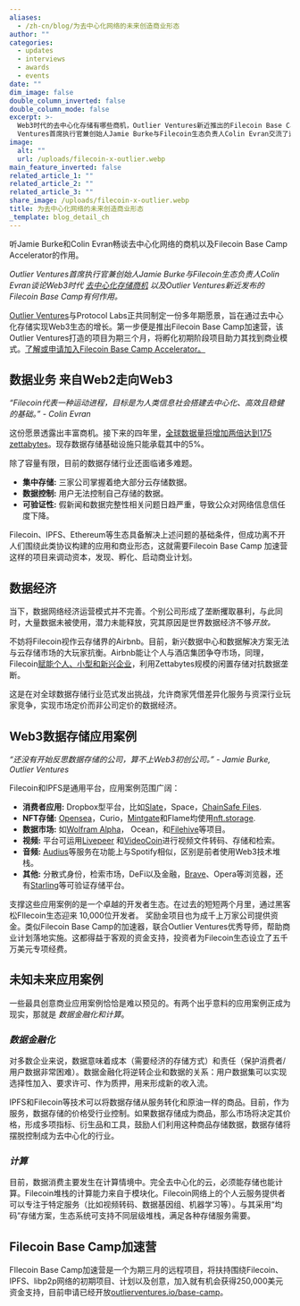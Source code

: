 ```yaml
---
aliases:
  - /zh-cn/blog/为去中心化网络的未来创造商业形态
author: ""
categories:
  - updates
  - interviews
  - awards
  - events
date: ""
dim_image: false
double_column_inverted: false
double_column_mode: false
excerpt: >-
  Web3时代的去中心化存储有哪些商机，Outlier Ventures新近推出的Filecoin Base Camp有哪些作用，Outlier
  Ventures首席执行官兼创始人Jamie Burke与Filecoin生态负责人Colin Evran交流了这些问题。
image:
  alt: ""
  url: /uploads/filecoin-x-outlier.webp
main_feature_inverted: false
related_article_1: ""
related_article_2: ""
related_article_3: ""
share_image: /uploads/filecoin-x-outlier.webp
title: 为去中心化网络的未来创造商业形态
_template: blog_detail_ch
---
```


听Jamie Burke和Colin Evran畅谈去中心化网络的商机以及Filecoin Base Camp Accelerator的作用。

_Outlier Ventures首席执行官兼创始人Jamie Burke与Filecoin生态负责人Colin Evran谈论Web3时代_ [_去中心化存储商机_](https://www.youtube.com/watch?v=NOk_VXHpIak) _以及Outlier Ventures新近发布的Filecoin Base Camp有何作用。_

[Outlier Ventures](https://outlierventures.io/)与Protocol Labs正共同制定一份多年期愿景，旨在通过去中心化存储实现Web3生态的增长。第一步便是推出Filecoin Base Camp加速营，该Outlier Ventures打造的项目为期三个月，将孵化初期阶段项目助力其找到商业模式。[了解或申请加入Filecoin Base Camp Accelerator。](https://outlierventures.io/base-camp/filecoin-base-camp/)

## **数据业务 来自Web2走向Web3**

_“Filecoin代表一种运动进程，目标是为人类信息社会搭建去中心化、高效且稳健的基础。” - Colin Evran_

这份愿景透露出丰富商机。接下来的四年里，[全球数据量将增加两倍达到175 zettabytes](https://www.forbes.com/sites/tomcoughlin/2018/11/27/175-zettabytes-by-2025/)。现存数据存储基础设施只能承载其中的5%。

除了容量有限，目前的数据存储行业还面临诸多难题。

- **集中存储:** 三家公司掌握着绝大部分云存储数据。
- **数据控制:** 用户无法控制自己存储的数据。
- **可验证性:** 假新闻和数据完整性相关问题日趋严重，导致公众对网络信息信任度下降。

Filecoin、IPFS、Ethereum等生态具备解决上述问题的基础条件，但成功离不开人们围绕此类协议构建的应用和商业形态，这就需要Filecoin Base Camp 加速营这样的项目来调动资本，发现、孵化、启动商业计划。

## **数据经济**

当下，数据网络经济运营模式并不完善。个别公司形成了垄断攫取暴利，与此同时，大量数据未被使用，潜力未能释放，究其原因是世界数据经济不够*开放。*

不妨将Filecoin视作云存储界的Airbnb。目前，新兴数据中心和数据解决方案无法与云存储市场的大玩家抗衡。Airbnb能让个人与酒店集团争夺市场，同理，Filecoin[赋能个人、小型和新兴企业](https://filecoin.io/blog/posts/more-than-storage-business-opportunities-on-filecoin/)，利用Zettabytes规模的闲置存储对抗数据垄断。

这是在对全球数据存储行业范式发出挑战，允许商家凭借差异化服务与资深行业玩家竞争，实现市场定价而非公司定价的数据经济。

## **Web3数据存储应用案例**

_“还没有开始反思数据存储的公司，算不上Web3初创公司。” - Jamie Burke, Outlier Ventures_

Filecoin和IPFS是通用平台，应用案例范围广阔：

- **消费者应用:** Dropbox型平台，比如[Slate](https://filecoin.io/blog/community-slate/)，Space，[ChainSafe Files](https://files.chainsafe.io/).
- **NFT存储:** [Opensea](https://filecoin.io/blog/posts/opensea-decentralizes-and-persists-nft-storage-with-ipfs-and-filecoin/)，Curio，[Mintgate](https://www.youtube.com/watch?v=QxJ5-nuY1NA)和Flame均使用[nft.storage](http://nft.storage/).
- **数据市场:** 如[Wolfram Alpha](https://filecoin.io/blog/posts/wolfram-blockchain-labs-expanding-storage-functionality-with-ipfs-filecoin-for-dapp-development/)， Ocean，和[Filehive](https://filecoin.io/blog/posts/decentralized-data-markets-with-filehive/)等项目。
- **视频:** 平台可运用[Livepeer](https://filecoin.io/blog/posts/livepeer-x-filecoin-co-mining-pilot/) 和[VideoCoin](https://filecoin.io/blog/posts/videocoin-and-filecoin-to-power-the-video-nft-market/)进行视频文件转码、存储和检索。
- **音频:** [Audius](https://www.youtube.com/watch?v=c50licHTOik)等服务在功能上与Spotify相似，区别是前者使用Web3技术堆栈。
- **其他:** 分散式身份，检索市场，DeFi以及金融，[Brave](https://brave.com/brave-integrates-ipfs/)、Opera等浏览器，还有[Starling](https://filecoin.io/blog/posts/starling-lab-establishing-trust-for-humanity-s-data/)等可验证存储平台。

支撑这些应用案例的是一个卓越的开发者生态。在过去的短短两个月里，通过黑客松FIlecoin生态迎来 10,000位开发者。
奖励金项目也为成千上万家公司提供资金。类似Filecoin Base Camp的加速器，联合Outlier Ventures优秀导师，帮助商业计划落地实施。这都得益于客观的资金支持，投资者为Filecoin生态设立了五千万美元专项经费。

## **未知未来应用案例**

一些最具创意商业应用案例恰恰是难以预见的。有两个出乎意料的应用案例正成为现实，那就是 _数据金融化和计算_。

### _数据金融化_

对多数企业来说，数据意味着成本（需要经济的存储方式）和责任（保护消费者/用户数据非常困难）。数据金融化将逆转企业和数据的关系：用户数据集可以实现选择性加入、要求许可、作为质押，用来形成新的收入流。

IPFS和Filecoin等技术可以将数据存储从服务转化和原油一样的商品。目前，作为服务，数据存储的价格受行业控制。如果数据存储成为商品，那么市场将决定其价格，形成多项指标、衍生品和工具，鼓励人们利用这种商品存储数据，数据存储将摆脱控制成为去中心化的行业。

### _计算_

目前，数据消费主要发生在计算情境中。完全去中心化的云，必须能存储也能计算。Filecoin堆栈的计算能力来自于模块化。Filecoin网络上的个人云服务提供者可以专注于特定服务（比如视频转码、数据基因组、机器学习等）。与其采用“均码”存储方案，生态系统可支持不同层级堆栈，满足各种存储服务需要。

## **Filecoin Base Camp加速营**

FIlecoin Base Camp加速营是一个为期三月的远程项目，将扶持围绕Filecoin、IPFS、libp2p网络的初期项目、计划以及创意，加入就有机会获得250,000美元资金支持，目前申请已经开放[outlierventures.io/base-camp](https://outlierventures.io/base-camp/filecoin-base-camp/)。
